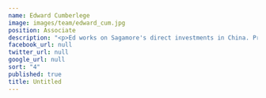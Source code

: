 ```yaml
---
name: Edward Cumberlege
image: images/team/edward_cum.jpg
position: Associate
description: "<p>Ed works on Sagamore's direct investments in China. Previously, Ed was\_seconded to an affiliate fund, Arbor Ventures, where he focused on financial technology investments across the Asia Pacific region. </p><p>He received a BSc in Mathematics from Edinburgh University and spent a year on exchange at Hong Kong University.</p>"
facebook_url: null
twitter_url: null
google_url: null
sort: "4"
published: true
title: Untitled
---
```


